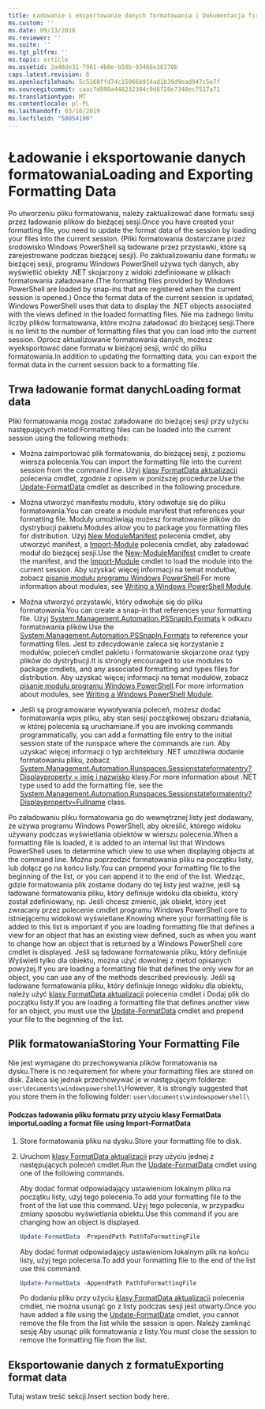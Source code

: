 ```yaml
---
title: Ładowanie i eksportowanie danych formatowania | Dokumentacja firmy Microsoft
ms.custom: ''
ms.date: 09/13/2016
ms.reviewer: ''
ms.suite: ''
ms.tgt_pltfrm: ''
ms.topic: article
ms.assetid: 2a48de31-7961-4b0e-b58b-93466e38370b
caps.latest.revision: 6
ms.openlocfilehash: 5c5168ffd74c15066b914ad1b39d9ead947c5e7f
ms.sourcegitcommit: caac7d098a448232304c9d6728e7340ec7517a71
ms.translationtype: MT
ms.contentlocale: pl-PL
ms.lasthandoff: 03/16/2019
ms.locfileid: "58054190"
---
```

# <a name="loading-and-exporting-formatting-data"></a><span data-ttu-id="40396-102">Ładowanie i eksportowanie danych formatowania</span><span class="sxs-lookup"><span data-stu-id="40396-102">Loading and Exporting Formatting Data</span></span>

<span data-ttu-id="40396-103">Po utworzeniu pliku formatowania, należy zaktualizować dane formatu sesji przez ładowanie plików do bieżącej sesji.</span><span class="sxs-lookup"><span data-stu-id="40396-103">Once you have created your formatting file, you need to update the format data of the session by loading your files into the current session.</span></span> <span data-ttu-id="40396-104">(Pliki formatowania dostarczane przez środowisko Windows PowerShell są ładowane przez przystawki, które są zarejestrowane podczas bieżącej sesji). Po zaktualizowaniu dane formatu w bieżącej sesji, programu Windows PowerShell używa tych danych, aby wyświetlić obiekty .NET skojarzony z widoki zdefiniowane w plikach formatowania załadowane.</span><span class="sxs-lookup"><span data-stu-id="40396-104">(The formatting files provided by Windows PowerShell are loaded by snap-ins that are registered when the current session is opened.) Once the format data of the current session is updated, Windows PowerShell uses that data to display the .NET objects associated with the views defined in the loaded formatting files.</span></span> <span data-ttu-id="40396-105">Nie ma żadnego limitu liczby plików formatowania, które można załadować do bieżącej sesji.</span><span class="sxs-lookup"><span data-stu-id="40396-105">There is no limit to the number of formatting files that you can load into the current session.</span></span> <span data-ttu-id="40396-106">Oprócz aktualizowanie formatowania danych, możesz wyeksportować dane formatu w bieżącej sesji, wróć do pliku formatowania.</span><span class="sxs-lookup"><span data-stu-id="40396-106">In addition to updating the formatting data, you can export the format data in the current session back to a formatting file.</span></span>

## <a name="loading-format-data"></a><span data-ttu-id="40396-107">Trwa ładowanie format danych</span><span class="sxs-lookup"><span data-stu-id="40396-107">Loading format data</span></span>

<span data-ttu-id="40396-108">Pliki formatowania mogą zostać załadowane do bieżącej sesji przy użyciu następujących metod:</span><span class="sxs-lookup"><span data-stu-id="40396-108">Formatting files can be loaded into the current session using the following methods:</span></span>

- <span data-ttu-id="40396-109">Można zaimportować plik formatowania, do bieżącej sesji, z poziomu wiersza polecenia.</span><span class="sxs-lookup"><span data-stu-id="40396-109">You can import the formatting file into the current session from the command line.</span></span> <span data-ttu-id="40396-110">Użyj [klasy FormatData aktualizacji](/powershell/module/Microsoft.PowerShell.Utility/Update-FormatData) polecenia cmdlet, zgodnie z opisem w poniższej procedurze.</span><span class="sxs-lookup"><span data-stu-id="40396-110">Use the [Update-FormatData](/powershell/module/Microsoft.PowerShell.Utility/Update-FormatData) cmdlet as described in the following procedure.</span></span>

- <span data-ttu-id="40396-111">Można utworzyć manifestu modułu, który odwołuje się do pliku formatowania.</span><span class="sxs-lookup"><span data-stu-id="40396-111">You can create a module manifest that references your formatting file.</span></span> <span data-ttu-id="40396-112">Moduły umożliwiają możesz formatowanie plików do dystrybucji pakietu.</span><span class="sxs-lookup"><span data-stu-id="40396-112">Modules allow you to package you formatting files for distribution.</span></span> <span data-ttu-id="40396-113">Użyj [New ModuleManifest](/powershell/module/Microsoft.PowerShell.Core/New-ModuleManifest) polecenia cmdlet, aby utworzyć manifest, a [Import-Module](/powershell/module/Microsoft.PowerShell.Core/Import-Module) polecenia cmdlet, aby załadować moduł do bieżącej sesji.</span><span class="sxs-lookup"><span data-stu-id="40396-113">Use the [New-ModuleManifest](/powershell/module/Microsoft.PowerShell.Core/New-ModuleManifest) cmdlet to create the manifest, and the [Import-Module](/powershell/module/Microsoft.PowerShell.Core/Import-Module) cmdlet to load the module into the current session.</span></span> <span data-ttu-id="40396-114">Aby uzyskać więcej informacji na temat modułów, zobacz [pisanie modułu programu Windows PowerShell](../module/writing-a-windows-powershell-module.md).</span><span class="sxs-lookup"><span data-stu-id="40396-114">For more information about modules, see [Writing a Windows PowerShell Module](../module/writing-a-windows-powershell-module.md).</span></span>

- <span data-ttu-id="40396-115">Można utworzyć przystawki, który odwołuje się do pliku formatowania.</span><span class="sxs-lookup"><span data-stu-id="40396-115">You can create a snap-in that references your formatting file.</span></span> <span data-ttu-id="40396-116">Użyj [System.Management.Automation.PSSnapIn.Formats](/dotnet/api/System.Management.Automation.PSSnapIn.Formats) k odkazu formatowania plików.</span><span class="sxs-lookup"><span data-stu-id="40396-116">Use the [System.Management.Automation.PSSnapIn.Formats](/dotnet/api/System.Management.Automation.PSSnapIn.Formats) to reference your formatting files.</span></span> <span data-ttu-id="40396-117">Jest to zdecydowanie zaleca się korzystanie z modułów, poleceń cmdlet pakietu i formatowanie skojarzone oraz typy plików do dystrybucji.</span><span class="sxs-lookup"><span data-stu-id="40396-117">It is strongly encouraged to use modules to package cmdlets, and any associated formatting and types files for distribution.</span></span> <span data-ttu-id="40396-118">Aby uzyskać więcej informacji na temat modułów, zobacz [pisanie modułu programu Windows PowerShell](../module/writing-a-windows-powershell-module.md).</span><span class="sxs-lookup"><span data-stu-id="40396-118">For more information about modules, see [Writing a Windows PowerShell Module](../module/writing-a-windows-powershell-module.md).</span></span>

- <span data-ttu-id="40396-119">Jeśli są programowane wywoływania poleceń, możesz dodać formatowania wpis pliku, aby stan sesji początkowej obszaru działania, w której polecenia są uruchamiane.</span><span class="sxs-lookup"><span data-stu-id="40396-119">If you are invoking commands programmatically, you can add a formatting file entry to the initial session state of the runspace where the commands are run.</span></span> <span data-ttu-id="40396-120">Aby uzyskać więcej informacji o typ architektury .NET umożliwia dodanie formatowaniu pliku, zobacz [System.Management.Automation.Runspaces.Sessionstateformatentry? Displayproperty = imię i nazwisko](/dotnet/api/System.Management.Automation.Runspaces.SessionStateFormatEntry) klasy.</span><span class="sxs-lookup"><span data-stu-id="40396-120">For more information about .NET type used to add the formatting file, see the [System.Management.Automation.Runspaces.Sessionstateformatentry?Displayproperty=Fullname](/dotnet/api/System.Management.Automation.Runspaces.SessionStateFormatEntry) class.</span></span>

<span data-ttu-id="40396-121">Po załadowaniu pliku formatowania go do wewnętrznej listy jest dodawany, że używa programu Windows PowerShell, aby określić, którego widoku używany podczas wyświetlania obiektów w wierszu polecenia.</span><span class="sxs-lookup"><span data-stu-id="40396-121">When a formatting file is loaded, it is added to an internal list that Windows PowerShell uses to determine which view to use when displaying objects at the command line.</span></span> <span data-ttu-id="40396-122">Można poprzedzić formatowania pliku na początku listy, lub dołącz go na końcu listy.</span><span class="sxs-lookup"><span data-stu-id="40396-122">You can prepend your formatting file to the beginning of the list, or you can append it to the end of the list.</span></span> <span data-ttu-id="40396-123">Wiedząc, gdzie formatowania plik zostanie dodany do tej listy jest ważne, jeśli są ładowane formatowania pliku, który definiuje widoku dla obiektu, który został zdefiniowany, np. Jeśli chcesz zmienić, jak obiekt, który jest zwracany przez polecenie cmdlet programu Windows PowerShell core to istniejącemu widokowi  wyświetlane.</span><span class="sxs-lookup"><span data-stu-id="40396-123">Knowing where your formatting file is added to this list is important if you are loading formatting file that defines a view for an object that has an existing view defined, such as when you want to change how an object that is returned by a Windows PowerShell core cmdlet is displayed.</span></span> <span data-ttu-id="40396-124">Jeśli są ładowane formatowania pliku, który definiuje Wyświetl tylko dla obiektu, można użyć dowolnej z metod opisanych powyżej.</span><span class="sxs-lookup"><span data-stu-id="40396-124">If you are loading a formatting file that defines the only view for an object, you can use any of the methods described previously.</span></span>  <span data-ttu-id="40396-125">Jeśli są ładowane formatowania pliku, który definiuje innego widoku dla obiektu, należy użyć [klasy FormatData aktualizacji](/powershell/module/Microsoft.PowerShell.Utility/Update-FormatData) polecenia cmdlet i Dodaj plik do początku listy.</span><span class="sxs-lookup"><span data-stu-id="40396-125">If you are loading a formatting file that defines another view for an object, you must use the [Update-FormatData](/powershell/module/Microsoft.PowerShell.Utility/Update-FormatData) cmdlet and prepend your file to the beginning of the list.</span></span>

## <a name="storing-your-formatting-file"></a><span data-ttu-id="40396-126">Plik formatowania</span><span class="sxs-lookup"><span data-stu-id="40396-126">Storing Your Formatting File</span></span>

<span data-ttu-id="40396-127">Nie jest wymagane do przechowywania plików formatowania na dysku.</span><span class="sxs-lookup"><span data-stu-id="40396-127">There is no requirement for where your formatting files are stored on disk.</span></span> <span data-ttu-id="40396-128">Zaleca się jednak przechowywać je w następującym folderze: `user\documents\windowspowershell\`</span><span class="sxs-lookup"><span data-stu-id="40396-128">However, it is strongly suggested that you store them in the following folder: `user\documents\windowspowershell\`</span></span>

#### <a name="loading-a-format-file-using-import-formatdata"></a><span data-ttu-id="40396-129">Podczas ładowania pliku formatu przy użyciu klasy FormatData importu</span><span class="sxs-lookup"><span data-stu-id="40396-129">Loading a format file using Import-FormatData</span></span>

1. <span data-ttu-id="40396-130">Store formatowania pliku na dysku.</span><span class="sxs-lookup"><span data-stu-id="40396-130">Store your formatting file to disk.</span></span>

2. <span data-ttu-id="40396-131">Uruchom [klasy FormatData aktualizacji](/powershell/module/Microsoft.PowerShell.Utility/Update-FormatData) przy użyciu jednej z następujących poleceń cmdlet.</span><span class="sxs-lookup"><span data-stu-id="40396-131">Run the [Update-FormatData](/powershell/module/Microsoft.PowerShell.Utility/Update-FormatData) cmdlet using one of the following commands.</span></span>

   <span data-ttu-id="40396-132">Aby dodać format odpowiadający ustawieniom lokalnym pliku na początku listy, użyj tego polecenia.</span><span class="sxs-lookup"><span data-stu-id="40396-132">To add your formatting file to the front of the list use this command.</span></span> <span data-ttu-id="40396-133">Użyj tego polecenia, w przypadku zmiany sposobu wyświetlania obiektu.</span><span class="sxs-lookup"><span data-stu-id="40396-133">Use this command if you are changing how an object is displayed.</span></span>

   ```powershell
   Update-FormatData -PrependPath PathToFormattingFile
   ```

   <span data-ttu-id="40396-134">Aby dodać format odpowiadający ustawieniom lokalnym plik na końcu listy, użyj tego polecenia.</span><span class="sxs-lookup"><span data-stu-id="40396-134">To add your formatting file to the end of the list use this command.</span></span>

   ```powershell
   Update-FormatData -AppendPath PathToFormattingFile
   ```

   <span data-ttu-id="40396-135">Po dodaniu pliku przy użyciu [klasy FormatData aktualizacji](/powershell/module/Microsoft.PowerShell.Utility/Update-FormatData) polecenia cmdlet, nie można usunąć go z listy podczas sesji jest otwarty.</span><span class="sxs-lookup"><span data-stu-id="40396-135">Once you have added a file using the [Update-FormatData](/powershell/module/Microsoft.PowerShell.Utility/Update-FormatData) cmdlet, you cannot remove the file from the list while the session is open.</span></span> <span data-ttu-id="40396-136">Należy zamknąć sesję Aby usunąć plik formatowania z listy.</span><span class="sxs-lookup"><span data-stu-id="40396-136">You must close the session to remove the formatting file from the list.</span></span>

## <a name="exporting-format-data"></a><span data-ttu-id="40396-137">Eksportowanie danych z formatu</span><span class="sxs-lookup"><span data-stu-id="40396-137">Exporting format data</span></span>

<span data-ttu-id="40396-138">Tutaj wstaw treść sekcji.</span><span class="sxs-lookup"><span data-stu-id="40396-138">Insert section body here.</span></span>
